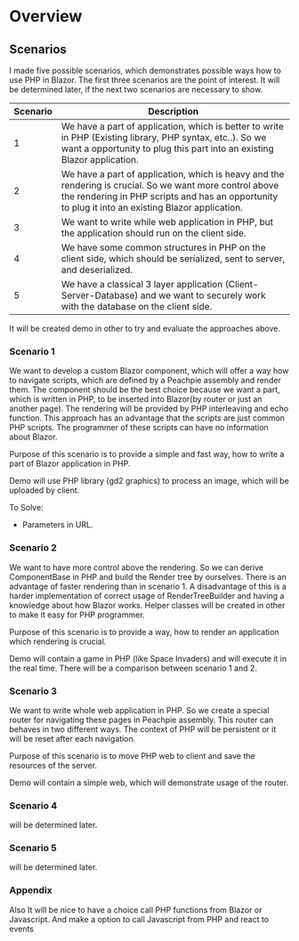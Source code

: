 # Overview

## Scenarios

I made five possible scenarios, which demonstrates possible ways how to use PHP in Blazor. The first three scenarios are the point of interest. It will be determined later, if the next two scenarios are necessary to show.

| Scenario | Description                                                  |
| -------- | ------------------------------------------------------------ |
| 1        | We have a part of application, which is better to write in PHP (Existing library, PHP syntax, etc..). So we want a opportunity to plug this part into an existing Blazor application. |
| 2        | We have a part of application, which is heavy and the rendering is crucial. So we want more control above the rendering in PHP scripts and has an opportunity to plug it into an existing Blazor application. |
| 3        | We want to write while web application in PHP, but the application should run on the client side. |
| 4        | We have some common structures in PHP on the client side, which should be serialized, sent to server, and deserialized. |
| 5        | We have a classical 3 layer application (Client-Server-Database) and we  want to securely work with the database on the client side. |

It will be created demo in other to try and evaluate the approaches above.

### Scenario 1

We want to develop a custom Blazor component, which will offer a way how to navigate scripts, which are defined by a Peachpie assembly and render them. The component should be the best choice because we want a part, which is written in PHP, to be inserted into Blazor(by router or just an another page). The rendering will be provided by PHP interleaving and echo function. This approach has an advantage that the scripts are just common PHP scripts. The programmer of these scripts can have no information about Blazor.

Purpose of this scenario is to provide a simple and fast way, how to write a part of Blazor application in PHP.

Demo will use PHP library (gd2 graphics) to process an image, which will be uploaded by client.

To Solve:

- Parameters in URL.

### Scenario 2

We want to have more control above the rendering. So we can derive ComponentBase in PHP and build the Render tree by ourselves. There is an advantage of faster rendering than in scenario 1. A disadvantage of this is a harder implementation of correct usage of RenderTreeBuilder and  having a knowledge about how Blazor works. Helper classes will be created in other to make it easy for PHP programmer.

Purpose of this scenario is to provide a way, how to render an application which rendering is crucial.

Demo will contain a game in PHP (like Space Invaders) and will execute it in the real time. There will be a comparison between scenario 1 and 2.

### Scenario 3

We want to write whole web application in PHP. So we create a special router for navigating these pages in Peachpie assembly. This router can behaves in two different ways. The context of PHP will be persistent or it will be reset after each navigation.

Purpose of this scenario is to move PHP web to client and save the resources of the server.

Demo will contain a simple web, which will demonstrate usage of the router.

### Scenario 4

will be determined later.

### Scenario 5

will be determined later.

### Appendix

Also It will be nice to have a choice call PHP functions from Blazor or Javascript. And make a option to call Javascript from PHP and react to events 